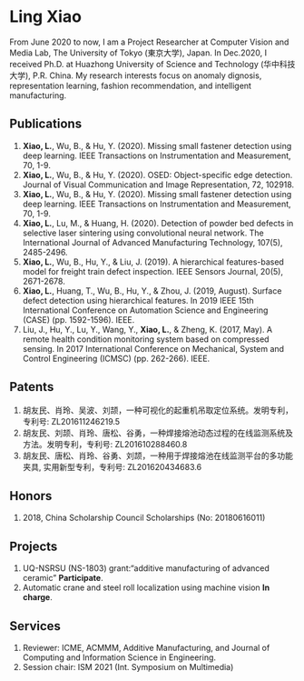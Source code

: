 # Ling Xiao

From June 2020 to now, I am a Project Researcher at Computer Vision and Media Lab, The University of Tokyo (東京大学), Japan. In Dec.2020, I received Ph.D. at Huazhong University of Science and Technology (华中科技大学), P.R. China. My research interests focus on anomaly dignosis, representation learning, fashion recommendation, and intelligent manufacturing.


## Publications
1. **Xiao, L.**, Wu, B., & Hu, Y. (2020). Missing small fastener detection using deep learning. IEEE Transactions on Instrumentation and Measurement, 70, 1-9.
2. **Xiao, L.**, Wu, B., & Hu, Y. (2020). OSED: Object-specific edge detection. Journal of Visual Communication and Image Representation, 72, 102918.
3. **Xiao, L.**, Wu, B., & Hu, Y. (2020). Missing small fastener detection using deep learning. IEEE Transactions on Instrumentation and Measurement, 70, 1-9.
4. **Xiao, L.**, Lu, M., & Huang, H. (2020). Detection of powder bed defects in selective laser sintering using convolutional neural network. The International Journal of Advanced Manufacturing Technology, 107(5), 2485-2496.
5. **Xiao, L.**, Wu, B., Hu, Y., & Liu, J. (2019). A hierarchical features-based model for freight train defect inspection. IEEE Sensors Journal, 20(5), 2671-2678.
6. **Xiao, L.**, Huang, T., Wu, B., Hu, Y., & Zhou, J. (2019, August). Surface defect detection using hierarchical features. In 2019 IEEE 15th International Conference on Automation Science and Engineering (CASE) (pp. 1592-1596). IEEE.
7. Liu, J., Hu, Y., Lu, Y., Wang, Y., **Xiao, L.**, & Zheng, K. (2017, May). A remote health condition monitoring system based on compressed sensing. In 2017 International Conference on Mechanical, System and Control Engineering (ICMSC) (pp. 262-266). IEEE.

## Patents
1.	胡友民、肖玲、吴波、刘颉，一种可视化的起重机吊取定位系统。发明专利，专利号: ZL201611246219.5
2.	胡友民、刘颉、肖玲、唐松、谷勇，一种焊接熔池动态过程的在线监测系统及方法。发明专利，专利号: ZL201610288460.8
3.	胡友民、唐松、肖玲、谷勇、刘颉，一种用于焊接熔池在线监测平台的多功能夹具, 实用新型专利，专利号: ZL201620434683.6

## Honors

1. 2018, China Scholarship Council Scholarships (No: 20180616011)

## Projects
1. UQ-NSRSU (NS-1803) grant:“additive manufacturing of advanced ceramic”  **Participate**.
2. Automatic crane and steel roll localization using machine vision **In charge**.


## Services
1. Reviewer: ICME, ACMMM, Additive Manufacturing, and Journal of Computing and Information Science in Engineering.
2. Session chair: ISM 2021 (Int. Symposium on Multimedia)
